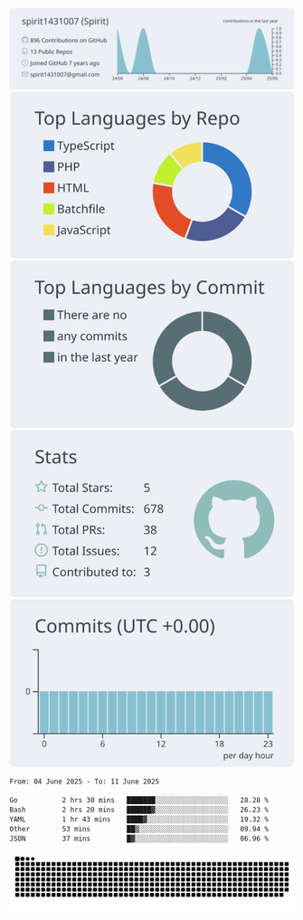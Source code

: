 [![](https://raw.githubusercontent.com/spirit1431007/spirit1431007/master/profile-summary-card-output/nord_bright/0-profile-details.svg)](https://git.io/spiritx)
[![](https://raw.githubusercontent.com/spirit1431007/spirit1431007/master/profile-summary-card-output/nord_bright/1-repos-per-language.svg)](https://git.io/spiritx) [![](https://raw.githubusercontent.com/spirit1431007/spirit1431007/master/profile-summary-card-output/nord_bright/2-most-commit-language.svg)](https://git.io/spiritx)
[![](https://raw.githubusercontent.com/spirit1431007/spirit1431007/master/profile-summary-card-output/nord_bright/3-stats.svg)](https://git.io/spiritx) [![](https://raw.githubusercontent.com/spirit1431007/spirit1431007/master/profile-summary-card-output/nord_bright/4-productive-time.svg)](https://git.io/spiritx)

<!--START_SECTION:waka-->

```txt
From: 04 June 2025 - To: 11 June 2025

Go           2 hrs 30 mins   ███████░░░░░░░░░░░░░░░░░░   28.28 %
Bash         2 hrs 20 mins   ██████▓░░░░░░░░░░░░░░░░░░   26.23 %
YAML         1 hr 43 mins    ████▓░░░░░░░░░░░░░░░░░░░░   19.32 %
Other        53 mins         ██▒░░░░░░░░░░░░░░░░░░░░░░   09.94 %
JSON         37 mins         █▓░░░░░░░░░░░░░░░░░░░░░░░   06.96 %
```

<!--END_SECTION:waka-->

![contribution](https://github.com/spirit1431007/spirit1431007/blob/output/github-contribution-grid-snake.svg)
